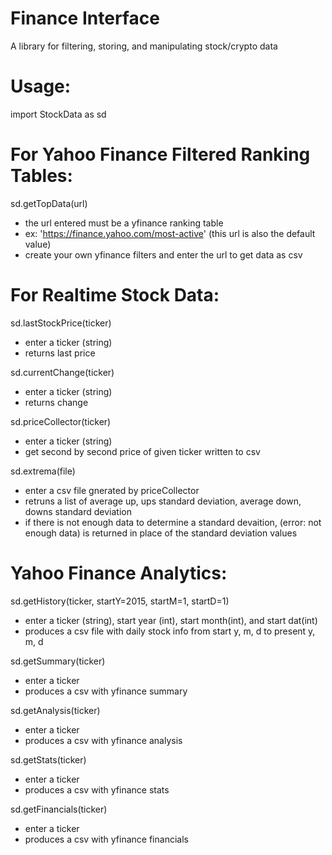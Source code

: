 # Finance Interface
 A library for filtering, storing, and manipulating stock/crypto data
 
 # Usage:
 
 import StockData as sd
 
  # For Yahoo Finance Filtered Ranking Tables:
 
  sd.getTopData(url)
  - the url entered must be a yfinance ranking table 
  - ex: 'https://finance.yahoo.com/most-active' (this url is also the default value)
  - create your own yfinance filters and enter the url to get data as csv
 
 
  # For Realtime Stock Data:
 
  sd.lastStockPrice(ticker)
  - enter a ticker (string)
  - returns last price
 
  sd.currentChange(ticker)
   - enter a ticker (string)
   - returns change
  
  sd.priceCollector(ticker)
  - enter a ticker (string)
  - get second by second price of given ticker written to csv
  
  sd.extrema(file)
  - enter a csv file gnerated by priceCollector
  - retruns a list of average up, ups standard deviation, average down, downs standard deviation 
  - if there is not enough data to determine a standard devaition, (error: not enough data) is returned in place of the standard deviation values
 
 
  # Yahoo Finance Analytics:
 
  sd.getHistory(ticker, startY=2015, startM=1, startD=1)
  - enter a ticker (string), start year (int), start month(int), and start dat(int)
  - produces a csv file with daily stock info from start y, m, d to present y, m, d
 
  sd.getSummary(ticker)
  - enter a ticker
  - produces a csv with yfinance summary
 
  sd.getAnalysis(ticker)
  - enter a ticker
  - produces a csv with yfinance analysis
 
  sd.getStats(ticker)
  - enter a ticker
  - produces a csv with yfinance stats
 
  sd.getFinancials(ticker)
  - enter a ticker
  - produces a csv with yfinance financials
 
 
 
